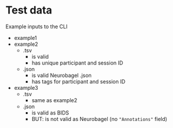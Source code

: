 # Test data

Example inputs to the CLI

- example1
- example2
  - .tsv
    - is valid
    - has unique participant and session ID
  - .json
    - is valid Neurobagel .json
    - has tags for participant and session ID
- example3
  - .tsv
    - same as example2
  - .json
    - is valid as BIDS
    - BUT: is not valid as Neurobagel (no `"Annotations"` field)